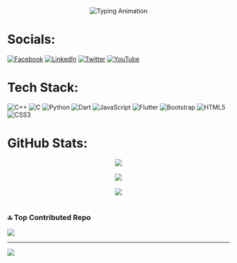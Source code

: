<p align="center">
  <img src="https://readme-typing-svg.demolab.com?font=Fira+Code&pause=1000&width=435&lines=Hi there! This is Azizul..." alt="Typing Animation">
</p>

# Socials:
[![Facebook](https://img.shields.io/badge/Facebook-%231877F2.svg?logo=Facebook&logoColor=white)](https://facebook.com/profile.php?id=100009708370819) [![LinkedIn](https://img.shields.io/badge/LinkedIn-%230077B5.svg?logo=linkedin&logoColor=white)](https://linkedin.com/in/azizulislam22) [![Twitter](https://img.shields.io/badge/Twitter-%231DA1F2.svg?logo=Twitter&logoColor=white)](https://twitter.com/azizulislam022) [![YouTube](https://img.shields.io/badge/YouTube-%23FF0000.svg?logo=YouTube&logoColor=white)](https://youtube.com/@PlusPlus_) 

# Tech Stack:
![C++](https://img.shields.io/badge/c++-%2300599C.svg?style=plastic&logo=c%2B%2B&logoColor=white) ![C](https://img.shields.io/badge/c-%2300599C.svg?style=plastic&logo=c&logoColor=white) ![Python](https://img.shields.io/badge/python-3670A0?style=plastic&logo=python&logoColor=ffdd54) ![Dart](https://img.shields.io/badge/dart-%230175C2.svg?style=plastic&logo=dart&logoColor=white) ![JavaScript](https://img.shields.io/badge/javascript-%23323330.svg?style=plastic&logo=javascript&logoColor=%23F7DF1E) ![Flutter](https://img.shields.io/badge/Flutter-%2302569B.svg?style=plastic&logo=Flutter&logoColor=white) ![Bootstrap](https://img.shields.io/badge/bootstrap-%23563D7C.svg?style=plastic&logo=bootstrap&logoColor=white) ![HTML5](https://img.shields.io/badge/html5-%23E34F26.svg?style=plastic&logo=html5&logoColor=white) ![CSS3](https://img.shields.io/badge/css3-%231572B6.svg?style=plastic&logo=css3&logoColor=white)

# GitHub Stats:
<p align="center"> <img src="https://github-readme-stats.vercel.app/api?username=azizulislam22&theme=nightowl&hide_border=false&include_all_commits=true&count_private=false" /> <br/><br/>
<img src="https://github-readme-streak-stats.herokuapp.com/?user=azizulislam22&theme=nightowl&hide_border=false" /> <br/><br/>
<img src="https://github-readme-stats.vercel.app/api/top-langs/?username=azizulislam22&theme=nightowl&hide_border=false&include_all_commits=true&count_private=false&layout=compact" /> <br><br>

### 🔝 Top Contributed Repo
![](https://github-contributor-stats.vercel.app/api?username=azizulislam22&limit=5&theme=tokyonight&combine_all_yearly_contributions=true)

---
[![](https://visitcount.itsvg.in/api?id=azizulislam22&icon=0&color=1)](https://visitcount.itsvg.in)

<!-- Proudly created with GPRM ( https://gprm.itsvg.in ) -->
